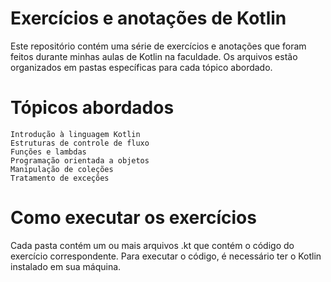 # Exercícios e anotações de Kotlin

Este repositório contém uma série de exercícios e anotações que foram feitos durante minhas aulas de Kotlin na faculdade. Os arquivos estão organizados em pastas específicas para cada tópico abordado.
# Tópicos abordados

    Introdução à linguagem Kotlin
    Estruturas de controle de fluxo
    Funções e lambdas
    Programação orientada a objetos
    Manipulação de coleções
    Tratamento de exceções

# Como executar os exercícios

Cada pasta contém um ou mais arquivos .kt que contém o código do exercício correspondente. Para executar o código, é necessário ter o Kotlin instalado em sua máquina.
